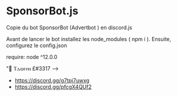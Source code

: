 # SponsorBot.js
Copie du bot SponsorBot (Advertbot ) en discord.js

Avant de lancer le bot installez les node_modules ( npm i ). Ensuite, configurez le config.json

require: node ^12.0.0

"🍍 Ⲧⲇⲱⲅⲉⲛ £#3317 -->
- https://discord.gg/g7tpj7uwxg
- https://discord.gg/pfcgX4QUf2
